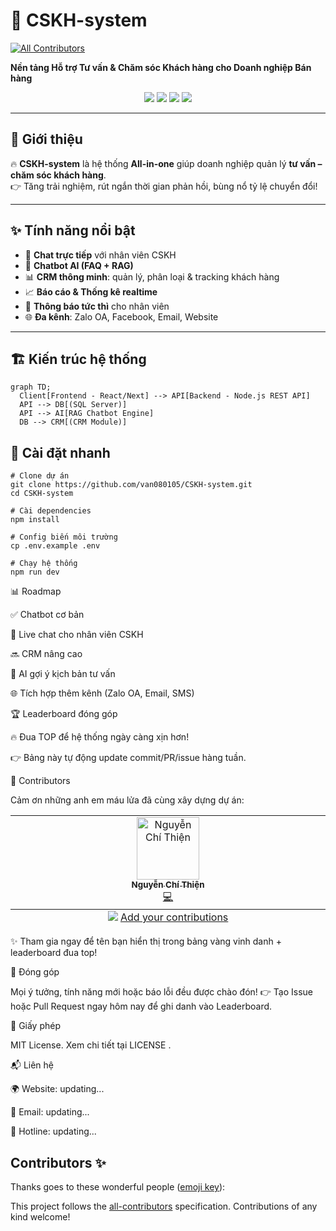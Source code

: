 # 🚀 CSKH-system  
<!-- ALL-CONTRIBUTORS-BADGE:START - Do not remove or modify this section -->
[![All Contributors](https://img.shields.io/badge/all_contributors-1-orange.svg?style=flat-square)](#contributors-)
<!-- ALL-CONTRIBUTORS-BADGE:END -->
**Nền tảng Hỗ trợ Tư vấn & Chăm sóc Khách hàng cho Doanh nghiệp Bán hàng**  

<p align="center">
  <img src="https://img.shields.io/badge/status-developing-brightgreen?style=flat-square" />
  <img src="https://img.shields.io/badge/made%20with-❤️-ff69b4?style=flat-square" />
  <img src="https://img.shields.io/github/stars/van080105/CSKH-system?style=social" />
  <img src="https://img.shields.io/github/forks/van080105/CSKH-system?style=social" />
</p>

---

## 📖 Giới thiệu
🔥 **CSKH-system** là hệ thống **All-in-one** giúp doanh nghiệp quản lý **tư vấn – chăm sóc khách hàng**.  
👉 Tăng trải nghiệm, rút ngắn thời gian phản hồi, bùng nổ tỷ lệ chuyển đổi!  

---

## ✨ Tính năng nổi bật
- 💬 **Chat trực tiếp** với nhân viên CSKH  
- 🤖 **Chatbot AI (FAQ + RAG)**  
- 📊 **CRM thông minh**: quản lý, phân loại & tracking khách hàng  
- 📈 **Báo cáo & Thống kê realtime**  
- 🔔 **Thông báo tức thì** cho nhân viên  
- 🌐 **Đa kênh**: Zalo OA, Facebook, Email, Website  

---

## 🏗️ Kiến trúc hệ thống
```mermaid
graph TD;
  Client[Frontend - React/Next] --> API[Backend - Node.js REST API]
  API --> DB[(SQL Server)]
  API --> AI[RAG Chatbot Engine]
  DB --> CRM[(CRM Module)]
```
## 🚀 Cài đặt nhanh
```
# Clone dự án
git clone https://github.com/van080105/CSKH-system.git
cd CSKH-system

# Cài dependencies
npm install

# Config biến môi trường
cp .env.example .env

# Chạy hệ thống
npm run dev
```

📊 Roadmap

✅ Chatbot cơ bản

🚧 Live chat cho nhân viên CSKH

🔜 CRM nâng cao

🔮 AI gợi ý kịch bản tư vấn

🌐 Tích hợp thêm kênh (Zalo OA, Email, SMS)

🏆 Leaderboard đóng góp

🔥 Đua TOP để hệ thống ngày càng xịn hơn!

<!-- GITCONTRIBUTOR_START --> <!-- GITCONTRIBUTOR_END -->

👉 Bảng này tự động update commit/PR/issue hàng tuần.

👥 Contributors

Cảm ơn những anh em máu lửa đã cùng xây dựng dự án:

<!-- ALL-CONTRIBUTORS-LIST:START - Do not remove or modify this section -->
<!-- prettier-ignore-start -->
<!-- markdownlint-disable -->
<table>
  <tbody>
    <tr>
      <td align="center" valign="top" width="14.28%"><a href="https://github.com/ThienNguyen666"><img src="https://avatars.githubusercontent.com/u/174235441?v=4?s=100" width="100px;" alt="Nguyễn Chí Thiện"/><br /><sub><b>Nguyễn Chí Thiện</b></sub></a><br /><a href="https://github.com/ThienNguyen666/test-readme/commits?author=ThienNguyen666" title="Code">💻</a></td>
    </tr>
  </tbody>
  <tfoot>
    <tr>
      <td align="center" size="13px" colspan="7">
        <img src="https://raw.githubusercontent.com/all-contributors/all-contributors-cli/1b8533af435da9854653492b1327a23a4dbd0a10/assets/logo-small.svg">
          <a href="https://all-contributors.js.org/docs/en/bot/usage">Add your contributions</a>
        </img>
      </td>
    </tr>
  </tfoot>
</table>

<!-- markdownlint-restore -->
<!-- prettier-ignore-end -->

<!-- ALL-CONTRIBUTORS-LIST:END -->

✨ Tham gia ngay để tên bạn hiển thị trong bảng vàng vinh danh + leaderboard đua top!

🤝 Đóng góp

Mọi ý tưởng, tính năng mới hoặc báo lỗi đều được chào đón!
👉 Tạo Issue hoặc Pull Request ngay hôm nay để ghi danh vào Leaderboard.

📜 Giấy phép

MIT License. Xem chi tiết tại LICENSE
.

📬 Liên hệ

🌍 Website: updating...

📧 Email: updating...

💬 Hotline: updating...

## Contributors ✨

Thanks goes to these wonderful people ([emoji key](https://allcontributors.org/docs/en/emoji-key)):

<!-- ALL-CONTRIBUTORS-LIST:START - Do not remove or modify this section -->
<!-- prettier-ignore-start -->
<!-- markdownlint-disable -->
<!-- markdownlint-restore -->
<!-- prettier-ignore-end -->
<!-- ALL-CONTRIBUTORS-LIST:END -->

This project follows the [all-contributors](https://github.com/all-contributors/all-contributors) specification. Contributions of any kind welcome!
